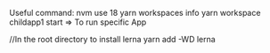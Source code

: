 Useful command: 
nvm use 18
yarn workspaces info
yarn workspace childapp1 start  => To run specific App

//In the root directory to install lerna
yarn add  -WD lerna